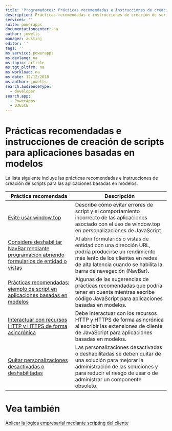 ```yaml
---
title: 'Programadores: Prácticas recomendadas e instrucciones de creación de scripts en clientes para las aplicaciones basadas en modelos | Microsoft Docs'
description: Prácticas recomendadas e instrucciones de creación de scripts para desarrolladores para las aplicaciones basadas en modelos en PowerApps.
services: ''
suite: powerapps
documentationcenter: na
author: jowells
manager: austinj
editor: ''
tags: ''
ms.service: powerapps
ms.devlang: na
ms.topic: article
ms.tgt_pltfrm: na
ms.workload: na
ms.date: 12/12/2018
ms.author: jowells
search.audienceType:
  - developer
search.app:
  - PowerApps
  - D365CE
---
```


# <a name="best-practices-and-guidance-of-client-side-scripting-for-model-driven-apps"></a>Prácticas recomendadas e instrucciones de creación de scripts para aplicaciones basadas en modelos

La lista siguiente incluye las prácticas recomendadas e instrucciones de creación de scripts para las aplicaciones basadas en modelos.

|Práctica recomendada  |Descripción  |
|---------|---------|
|[Evite usar window.top](avoid-window-top.md)     |Describe cómo evitar errores de script y el comportamiento incorrecto de las aplicaciones asociado con el uso de window.top en personalizaciones de JavaScript.         |
|[Considere deshabilitar NavBar mediante programación abriendo formularios de entidad o vistas](consider-disabling-navbar-programmatically-opening-entity-forms-views.md)|Al abrir formularios o vistas de entidad con una dirección URL, podría producirse un rendimiento más lento de los clientes en redes de alta latencia cuando se habilita la barra de navegación (NavBar).|
|[Prácticas recomendadas: ejemplo de script en aplicaciones basadas en modelos](../../clientapi/client-scripting-best-practices.md)     |Algunas de las sugerencias de prácticas recomendadas que podría tener en cuenta mientras escribe código JavaScript para aplicaciones basadas en modelos.         |
|[Interactuar con recursos HTTP y HTTPS de forma asincrónica](interact-http-https-resources-asynchronously.md)     |Debe interactuar con los recursos HTTP y HTTPS de forma asincrónica al escribir las extensiones de cliente de JavaScript para aplicaciones basadas en modelos.         |
|[Quitar personalizaciones desactivadas o deshabilitadas](remove-deactivated-disabled-configurations.md)     |Las personalizaciones desactivadas o deshabilitadas se deben quitar de una solución para mejorar la administración de las soluciones y para reducir el riesgo de usar o de administrar un componente obsoleto.         |

# <a name="see-also"></a>Vea también
[Aplicar la lógica empresarial mediante scripting del cliente](../../client-scripting.md) <br />
 